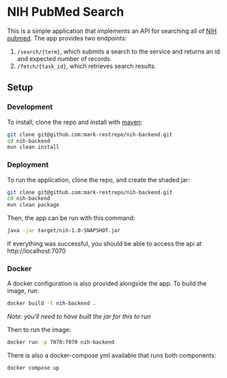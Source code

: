 # NIH PubMed Search

This is a simple application that implements an API for searching all of [NIH pubmed](https://pubmed.ncbi.nlm.nih.gov). The app provides two endpoints:

1. `/search/{term}`, which submits a search to the service and returns an id and expected number of records.
2. `/fetch/{task_id}`, which retrieves search results. 

## Setup
### Development
To install, clone the repo and install with [maven](https://maven.apache.org/): 

```bash
git clone git@github.com:mark-restrepo/nih-backend.git
cd nih-backend 
mvn clean install
```
 
### Deployment

To run the application, clone the repo, and create the shaded jar:

```bash
git clone git@github.com:mark-restrepo/nih-backend.git
cd nih-backend 
mvn clean package
```

Then, the app can be run with this command:

```bash 
java -jar target/nih-1.0-SNAPSHOT.jar 
```

If everything was successful, you should be able to access the api at http://localhost:7070

### Docker

A docker configuration is also provided alongside the app. To build the image, run:

```bash 
docker build -t nih-backend .
```
*Note: you'll need to have built the jar for this to run*

Then to run the image: 

```bash 
docker run -p 7070:7070 nih-backend 
```

There is also a docker-compose yml available that runs both components:

```bash 
docker compose up
```